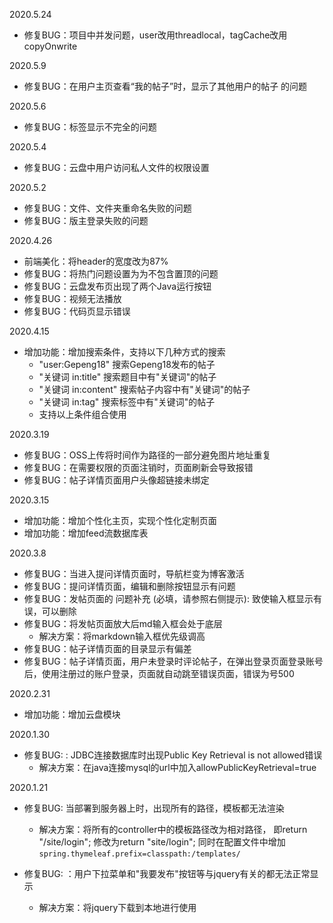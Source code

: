 2020.5.24
- 修复BUG：项目中并发问题，user改用threadlocal，tagCache改用copyOnwrite


2020.5.9
- 修复BUG：在用户主页查看“我的帖子”时，显示了其他用户的帖子 的问题


2020.5.6
- 修复BUG：标签显示不完全的问题


2020.5.4
- 修复BUG：云盘中用户访问私人文件的权限设置


2020.5.2
- 修复BUG：文件、文件夹重命名失败的问题
- 修复BUG：版主登录失败的问题


2020.4.26
- 前端美化：将header的宽度改为87%
- 修复BUG：将热门问题设置为为不包含置顶的问题
- 修复BUG：云盘发布页出现了两个Java运行按钮
- 修复BUG：视频无法播放
- 修复BUG：代码页显示错误


2020.4.15
- 增加功能：增加搜索条件，支持以下几种方式的搜索
    - "user:Gepeng18"    搜索Gepeng18发布的帖子
    - "关键词 in:title"   搜索题目中有"关键词"的帖子
    - "关键词 in:content"  搜索帖子内容中有"关键词"的帖子
    - "关键词 in:tag"    搜索标签中有"关键词"的帖子
    - 支持以上条件组合使用


2020.3.19
- 修复BUG：OSS上传将时间作为路径的一部分避免图片地址重复
- 修复BUG：在需要权限的页面注销时，页面刷新会导致报错
- 修复BUG：帖子详情页面用户头像超链接未绑定


2020.3.15
- 增加功能：增加个性化主页，实现个性化定制页面
- 增加功能：增加feed流数据库表


2020.3.8
- 修复BUG：当进入提问详情页面时，导航栏变为博客激活
- 修复BUG：提问详情页面，编辑和删除按钮显示有问题
- 修复BUG：发帖页面的
    <label for="content">问题补充 (必填，请参照右侧提示):</label>
    致使输入框显示有误，可以删除
- 修复BUG：将发帖页面放大后md输入框会处于底层
    - 解决方案：将markdown输入框优先级调高
- 修复BUG：帖子详情页面的目录显示有偏差
- 修复BUG：帖子详情页面，用户未登录时评论帖子，在弹出登录页面登录账号后，使用注册过的账户登录，页面就自动跳至错误页面，错误为号500


2020.2.31
- 增加功能：增加云盘模块


2020.1.30
- 修复BUG: : JDBC连接数据库时出现Public Key Retrieval is not allowed错误
    - 解决方案：在java连接mysql的url中加入allowPublicKeyRetrieval=true


2020.1.21
- 修复BUG: 当部署到服务器上时，出现所有的路径，模板都无法渲染 
    - 解决方案：将所有的controller中的模板路径改为相对路径，
      即return "/site/login"; 修改为return "site/login"; 同时在配置文件中增加`spring.thymeleaf.prefix=classpath:/templates/`


- 修复BUG: ：用户下拉菜单和"我要发布"按钮等与jquery有关的都无法正常显示
    - 解决方案：将jquery下载到本地进行使用
